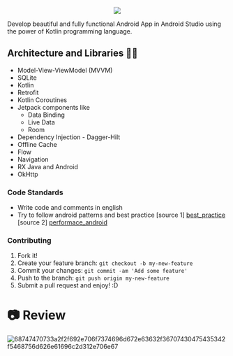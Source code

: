 <p align="center">
  <img src="https://user-images.githubusercontent.com/46753453/106399898-0190f280-63e1-11eb-9496-93c6e9f17dcc.jpg" />
</p>


Develop beautiful and fully functional Android App in Android Studio using the power of Kotlin programming language.

## Architecture and Libraries 📰📱
- Model-View-ViewModel (MVVM)
- SQLite
- Kotlin
- Retrofit
- Kotlin Coroutines
- Jetpack components like
  - Data Binding
  - Live Data
  - Room
- Dependency Injection - Dagger-Hilt
- Offline Cache
- Flow
- Navigation 
- RX Java and Android
- OkHttp
### Code Standards
 - Write code and comments in english
 - Try to follow android patterns and best practice [source 1] [best_practice] [source 2] [performace_android]


### Contributing
1. Fork it!
2. Create your feature branch: `git checkout -b my-new-feature`
3. Commit your changes: `git commit -am 'Add some feature'`
4. Push to the branch: `git push origin my-new-feature`
5. Submit a pull request and enjoy! :D


#  📷 Review
![68747470733a2f2f692e706f7374696d672e63632f36707430475435342f5468756d626e61696c2d312e706e67](https://user-images.githubusercontent.com/46753453/103448680-a1345700-4c62-11eb-9169-07e321385df2.png)

[best_practice]: <https://www.youtube.com/playlist?list=PLWz5rJ2EKKc-lJo_RGGXL2Psr8vVCTWjM>
[performace_android]: <https://www.youtube.com/playlist?list=PLWz5rJ2EKKc9CBxr3BVjPTPoDPLdPIFCE>
